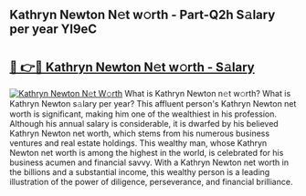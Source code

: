 ## Kathryn Newton N𝚎t w𝚘rth - Part-Q2h S𝚊lary per year YI9eC

# <h2><a href="http://gc0kwr.nevu.top/?p=Kathryn+Newton">🔗 👉🔴 Kathryn Newton N𝚎t w𝚘rth - S𝚊lary</a></h2>

[![Kathryn Newton N𝚎t W𝚘rth](https://i.imgur.com/Oavwk0R.jpeg)](http://gc0kwr.nevu.top/?p=Kathryn+Newton)
What is Kathryn Newton n𝚎t w𝚘rth? What is Kathryn Newton s𝚊lary per year?
This affluent person's Kathryn Newton net worth is significant, making him one of the wealthiest in his profession. Although his annual salary is considerable, it is dwarfed by his believed Kathryn Newton net worth, which stems from his numerous business ventures and real estate holdings. This wealthy man, whose Kathryn Newton net worth is among the highest in the world, is celebrated for his business acumen and financial savvy. With a Kathryn Newton net worth in the billions and a substantial income, this wealthy person is a leading illustration of the power of diligence, perseverance, and financial brilliance.
